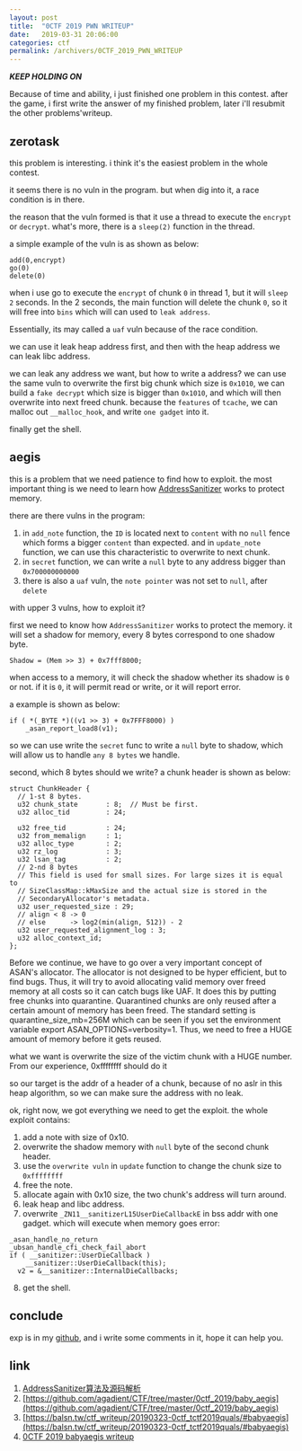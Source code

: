 ```yaml
---
layout: post
title:  "0CTF 2019 PWN WRITEUP"
date:   2019-03-31 20:06:00
categories: ctf
permalink: /archivers/0CTF_2019_PWN_WRITEUP
---
```

***KEEP HOLDING ON***

Because of time and ability, i just finished one problem in this contest. after the game, i first write the answer of my finished problem, later i'll resubmit the other problems'writeup.

## zerotask

this problem is interesting. i think it's the easiest problem in the whole contest. 

it seems there is no vuln in the program. but when dig into it, a race condition is in there.

the reason that the vuln formed is that it use a thread to execute the `encrypt` or `decrypt`. what's more, there is a `sleep(2)` function in the thread.

a simple example of the vuln is as shown as below:
```
add(0,encrypt)
go(0)
delete(0)
```
when i use go to execute the `encrypt` of chunk `0` in thread 1, but it will `sleep 2` seconds. In the 2 seconds, the main function will delete the chunk `0`, so it will free into `bins` which will can used to `leak address`.

Essentially, its may called a `uaf` vuln because of the race condition.

we can use it leak heap address first, and then with the heap address we can leak libc address.

we can leak any address we want, but how to write a address? we can use the same vuln to overwrite the first big chunk which size is `0x1010`, we can build a `fake decrypt` which size is bigger than `0x1010`, and which will then overwrite into next freed chunk. because the `features` of `tcache`, we can malloc out `__malloc_hook`, and write `one gadget` into it. 

finally get the shell.

## aegis

this is a problem that we need patience to find how to exploit. the most important thing is we need to learn how [AddressSanitizer](https://github.com/google/sanitizers/wiki/AddressSanitizer) works to protect memory.

there are there vulns in the program:
1. in `add_note` function, the `ID` is located next to `content` with no `null` fence which forms a bigger `content` than expected. and in `update_note` function, we can use this characteristic to overwrite to next chunk.
2. in `secret` function, we can write a `null` byte to any address bigger than `0x700000000000`
3. there is also a `uaf` vuln, the `note pointer` was not set to `null`, after `delete`

with upper 3 vulns, how to exploit it? 

first we need to know how `AddressSanitizer` works to protect the memory. it will set a shadow for memory, every 8 bytes  correspond to one shadow byte.
```
Shadow = (Mem >> 3) + 0x7fff8000;
```
when access to a memory, it will check the shadow whether its shadow is `0` or not. if it is `0`, it will permit read or write, or it will report error.

a example is shown as below:
```
if ( *(_BYTE *)((v1 >> 3) + 0x7FFF8000) )
    _asan_report_load8(v1);
```

so we can use write the `secret` func to write a `null` byte to shadow, which will allow us to handle `any 8 bytes` we handle.

second, which 8 bytes should we write? 
a chunk header is shown as below:
```
struct ChunkHeader {
  // 1-st 8 bytes.
  u32 chunk_state       : 8;  // Must be first.
  u32 alloc_tid         : 24;

  u32 free_tid          : 24;
  u32 from_memalign     : 1;
  u32 alloc_type        : 2;
  u32 rz_log            : 3;
  u32 lsan_tag          : 2;
  // 2-nd 8 bytes
  // This field is used for small sizes. For large sizes it is equal to
  // SizeClassMap::kMaxSize and the actual size is stored in the
  // SecondaryAllocator's metadata.
  u32 user_requested_size : 29;
  // align < 8 -> 0
  // else      -> log2(min(align, 512)) - 2
  u32 user_requested_alignment_log : 3;
  u32 alloc_context_id;
};
```
Before we continue, we have to go over a very important concept of ASAN's allocator. The allocator
is not designed to be hyper efficient, but to find bugs. Thus, it will try to avoid allocating
valid memory over freed memory at all costs so it can catch bugs like UAF. It does this by
putting free chunks into quarantine. Quarantined chunks are only reused after a certain amount
of memory has been freed. The standard setting is quarantine_size_mb=256M which can be seen
if you set the environment variable export ASAN_OPTIONS=verbosity=1. Thus, we need to free
a HUGE amount of memory before it gets reused. 

what we want is overwrite the size
of the victim chunk with a HUGE number. From our experience, 0xffffffff should do it

so our target is the addr of a header of a chunk, because of no aslr in this heap algorithm, so we can make sure the address with no leak.

ok, right now, we got everything we need to get the exploit. the whole exploit contains:
1. add a note with size of 0x10.
2. overwrite the shadow memory  with `null` byte of the second chunk header.
3. use the `overwrite vuln` in `update` function to change the chunk size to `0xffffffff`
4. free the note.
5. allocate again with 0x10 size, the two chunk's address will turn around.
6. leak heap and libc address.
7. overwrite `_ZN11__sanitizerL15UserDieCallbackE` in bss addr with one gadget. which will execute when memory goes error:
```
_asan_handle_no_return
_ubsan_handle_cfi_check_fail_abort
if ( __sanitizer::UserDieCallback )
    __sanitizer::UserDieCallback(this);
  v2 = &__sanitizer::InternalDieCallbacks;
```
8. get the shell.

## conclude
exp is in my [github](https://github.com/ray-cp/ctf-pwn/tree/master/0ctf2019/), and i write some comments in it, hope it can help you.

## link 
1. [AddressSanitizer算法及源码解析](https://blog.csdn.net/pang241/article/details/76137969)
2. [https://github.com/agadient/CTF/tree/master/0ctf_2019/baby_aegis](https://github.com/agadient/CTF/tree/master/0ctf_2019/baby_aegis)
3. [https://balsn.tw/ctf_writeup/20190323-0ctf_tctf2019quals/#babyaegis](https://balsn.tw/ctf_writeup/20190323-0ctf_tctf2019quals/#babyaegis)
4. [0CTF 2019 babyaegis writeup](https://www.anquanke.com/post/id/175556)

